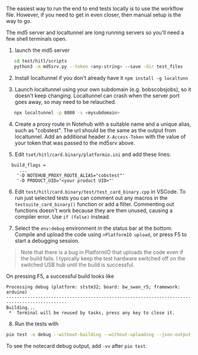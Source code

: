 The easiest way to run the end to end tests locally is to use the workflow file. However, if you need to get in even closer, then manual setup is the way to go.

The md5 server and localtunnel are long running servers so you'll need a few shell terminals open.

1. launch the md5 server

```bash
   cd test/hitl/scripts
   python3 -m md5srv.py --token <any-string> --save -dir test_files
```

2. Install localtunnel if you don't already have it `npm install -g localtunn`

3. Launch localtunnel using your own subdomain (e.g. bobscobsjobs), so it doesn't keep changing. Localtunnel can crash when the server port goes away, so may need to be relauched. 

```bash
   npx localtunnel -p 8080 -s <mysubdomain>
```

4. Create a proxy route in Notehub with a suitable name and a unique alias, such as "cobstest". The url should be the same as the output from localtunnel. Add an additional header `X-Access-Token` with the value of your token that was passed to the md5srv above.

5. Edit `tset/hitl/card.binary/platformio.ini` and add these lines:
```
  build_flags = 
     ...
	'-D NOTEHUB_PROXY_ROUTE_ALIAS="cobstest"'
	'-D PRODUCT_UID="<your product UID>"'
```

6. Edit `test/hitl/card.binary/test/test_card_binary.cpp` in VSCode. To run just selected tests you can comment out any macros in the `testsuite_card_binary()` function or add a filter. Commenting out functions doesn't work because they are then unused, causing a compiler error. Use `if (false)` instead.

7. Select the `env:debug` environment in the status bar at the bottom. Compile and upload the code using `>PlatformIO upload`, or press F5 to start a debugging session.

> Note that there is a bug in PlatformIO that uploads the code even if the build fails. I typically keep the test hardware switched off on the switched USB hub until the build is successful.

On pressing F5, a successful build looks like

```
Processing debug (platform: ststm32; board: bw_swan_r5; framework: arduino)
---------------------------------------------------------------------------------------------
Building...
 *  Terminal will be reused by tasks, press any key to close it. 
```

8. Run the tests with
```bash
pio test -e debug --without-building --without-uploading --json-output-path test.json --junit-output-path test.xml
```

To see the notecard debug output, add `-vv` after `pio test`.